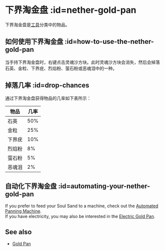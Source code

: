 # 下界淘金盘 :id=nether-gold-pan

下界淘金盘是[工具](/Tools)分类中的物品。

## 如何使用下界淘金盘 :id=how-to-use-the-nether-gold-pan

当手持下界淘金盘时，右键点击灵魂沙方块。此时灵魂沙方块会消失，然后会掉落石英、金粒、下界疣、烈焰粉、萤石粉或恶魂泪中的一种。

## 掉落几率 :id=drop-chances

通过下界淘金盘获得物品的几率如下表所示：

| 物品 | 几率 |
| ---- | ------ |
| 石英 | 50% |
| 金粒 | 25% |
| 下界疣 | 10% |
| 烈焰粉 | 8% |
| 萤石粉 | 5% |
| 恶魂泪 | 2% |

## 自动化下界淘金盘 :id=automating-your-nether-gold-pan

If you prefer to feed your Soul Sand to a machine, check out the [Automated Panning Machine](https://github.com/Slimefun/Slimefun4/wiki/Automated-Panning-Machine).<br>
If you have electricity, you may also be interested in the [Electric Gold Pan](https://github.com/Slimefun/Slimefun4/wiki/Electric-Gold-Pan).

## See also
* [Gold Pan](https://github.com/Slimefun/Slimefun4/wiki/Gold-Pan)
